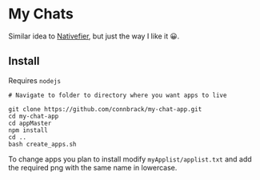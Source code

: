# My Chats

Similar idea to [Nativefier](https://github.com/nativefier/nativefier), but just the way I like it 😀.

## Install

Requires ```nodejs```

```
# Navigate to folder to directory where you want apps to live

git clone https://github.com/connbrack/my-chat-app.git
cd my-chat-app
cd appMaster
npm install 
cd ..
bash create_apps.sh

```

To change apps you plan to install modify ```myApplist/applist.txt``` and add the required png with the same name in lowercase.